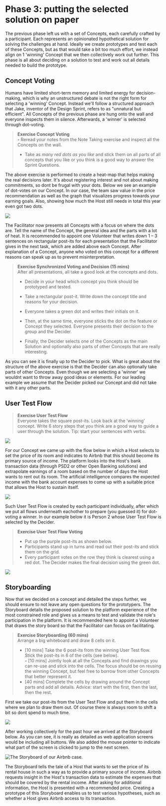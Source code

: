 # Phase 3: putting the selected solution on paper

The previous phase left us with a set of Concepts, each carefully crafted by a participant. Each represents an opinionated hypothetical solution for solving the challenges at hand. Ideally we create prototypes and test each of these Concepts, but as that would take a bit too much effort, we instead align on 1 'winning' Concept that we then collectively work out further. This phase is all about deciding on a solution to test and work out all details needed to build the prototype.

## Concept Voting

Humans have limited short-term memory and limited energy for decision-making, which is why an unstructured debate is not the right form for selecting a 'winning' Concept. Instead we'll follow a structured approach that Jake, inventor of the Design Sprint, refers to as "unnatural but efficient". All Concepts of the previous phase are hung onto the wall and everyone inspects them in silence. Afterwards, a 'winner' is selected through dot-voting.

> **Exercise Concept Voting  
> -** Reread your notes from the Note Taking exercise and inspect all the Concepts on the wall.   
> - Take as _many red dots as you like_ and stick them on all parts of all concepts that you like or you think is a good way to answer the Sprint Questions.

The above exercise is performed to create a heat-map that helps making the real decisions later. It's about registering interest and not about making commitments, so dont be frugal with your dots. Below we see an example of dot-votes on our Concept. In our case, the team saw value in the price recommendation as well as the graph that visualizes progress towards your earning goals. Also, showing how much the Host still needs in total this year even got two dots.

![](../.gitbook/assets/image%20%2835%29.png)

The Facilitator now presents all Concepts with a focus on where the dots are. Tell the name of the Concept, the general idea and the parts with a lot of heat. It is recommended to appoint one Volunteer that writes down 1 – 3 sentences on rectangular post-its for each presentation that the Facilitator gives in the next task, which are added above each Concept. After explanation of a Concept, anyone who voted on this concept for a different reasons can speak up as to prevent misinterpretation.

> **Exercise Synchronized Voting and Decision \(15 mins\)**  
> After all presentations, all take a good look at the concepts and dots.   
> - Decide in your head which concept you think should be prototyped and tested.   
> - Take a rectangular post-it. Write down the concept title and reasons for your decision.   
>   
> - Everyone takes a green dot and writes their initials on it.   
> - Then, at the same time, everyone sticks the dot on the feature or Concept they selected. Everyone presents their decision to the group and the Decider.   
> - Finally, the Decider selects one of the Concepts as the main Solution and optionally also parts of other Concepts that are really interesting.

As you can see it is finally up to the Decider to pick. What is great about the structure of the above exercise is that the Decider can also optionally take parts of other Concepts. Even though we are selecting a 'winner' we wouldnt want to throw away good ideas or elements. For our leading example we assume that the Decider picked our Concept and did not take with it any other parts.

## User Test Flow

> **Exercise User Test Flow**  
> Everyone takes the square post-its. Look back at the ‘winning’ concept. Write 6 story steps that you think are a good way to guide a user through the solution. Tip: start your sentences with verbs.

![](../.gitbook/assets/image%20%287%29.png)

For our Concept we came up with the flow below in which a Host selects to set the price of its room and indicates to Airbnb that this should become its primary source of income. The platform looks into the Host's bank transaction data \(through PSD2 or other Open Banking solutions\) and extrapolate earnings of a room based on the number of days the Host wants to rent out its room. The artificial intelligence compares the expected income with the bank account expenses to come up with a suitable price that allows the Host to sustain itself.

![](../.gitbook/assets/image%20%2833%29.png)

Such User Test Flow is created by each participant individually, after which we put all flows underneath eachother to prepare \(you guessed it\) for dot-voting a winner. In our example below it is Person 2 whose User Test Flow is selected by the Decider.

> **Exercise User Test Flow Voting**  
> - Put up the purple post-its as shown below.  
> - Participants stand up in turns and read out their post-its and stick them on the grid.   
> - Every participant votes on the row they think is clearest using a red dot. The Decider makes the final decision using the green dot.

![](../.gitbook/assets/image%20%2845%29.png)

## Storyboarding

Now that we decided on a concept and detailed the steps further, we should ensure to not leave any open questions for the prototypers. The Storyboard details the proposed solution to the platform experience of the most constrained role and gives us a means to test and validate the role's participation in the platform. It is recommended here to appoint a Volunteer that draws the story board so that the Facilitator can focus on facilitating. 

> **Exercise Storyboarding \(60 mins\)**  
> Arrange a big whiteboard and draw 8 cells on it.   
> - \[10 mins\] Take the 6 post-its from the winning User Test flow. Stick the post-its in 6 of the cells \(see below\).  
> **-** \[10 mins\] Jointly look at all the Concepts and find drawings you can re-use and stick into the cells. The focus should be on reusing the winning Concept, but feel free to borrow from other Concepts that better represent it.   
> - \[40 mins\] Complete the cells by drawing around the Concept parts and add all details. Advice: start with the first, then the last, then the rest.

First we take our post-its from the User Test Flow and put them in the cells where we plan to draw them out. Of course there is always room to shift a bit so dont spend to much time.

![](../.gitbook/assets/image%20%286%29.png)

After working collectively for the past hour we arrived at the Storyboard below. As you can see, it is really as detailed as web application screens would be including all buttons. We also added the mouse pointer to indicate what part of the screen is clicked to jump to the next screen.

![The Storyboard of our Airbnb case.](../.gitbook/assets/image%20%2848%29.png)

The Storyboard tells the tale of a Host that wants to set the price of its rental house in such a way as to provide a primary source of income. Airbnb requests insight in the Host's transaction data to estimate the expenses that should be covered by the rental income. After asking for additional information, the Host is presented with a recommended price. Creating a prototype of this Storyboard enables us to test various hypotheses, such as whether a Host gives Airbnb access to its transaction. 

